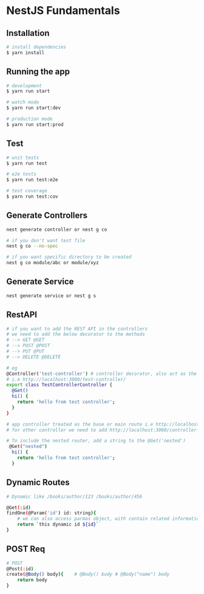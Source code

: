 # NestJS Fundamentals

## Installation

```bash
# install dependencies
$ yarn install
```

## Running the app

```bash
# development
$ yarn run start

# watch mode
$ yarn run start:dev

# production mode
$ yarn run start:prod
```

## Test

```bash
# unit tests
$ yarn run test

# e2e tests
$ yarn run test:e2e

# test coverage
$ yarn run test:cov
```

## Generate Controllers

```bash
nest generate controller or nest g co

# if you don't want test file
nest g co --no-spec

# if you want specific directory to be created
nest g co module/abc or module/xyz
```

## Generate Service

```bash
nest generate service or nest g s
```

## RestAPI

```bash
# if you want to add the REST API in the controllers
# we need to add the below decorator to the methods
# --> GET @GET
# --> POST @POST
# --> PUT @PUT
# --> DELETE @DELETE

# eg
@Controller('test-controller') # controller decorator, also act as the path for the route
# i.e http://localhost:3000/test-controller/
export class TestControllerController {
  @Get()
  hi() {
    return 'hello from test controller';
  }
}

# app controller treated as the base or main route i.e http://localhost:3000/
# for other controller we need to add http://localhost:3000/controller-name/

# To include the nested router, add a string to the @Get('nested')
 @Get("nested")
  hi() {
    return 'hello from test controller';
  }
```

## Dynamic Routes

```bash
# Dynamic like /books/author/123 /books/author/456

@Get(:id)
findOne(@Param('id') id: string){
    # we can also access parmas object, with contain related information about route
    return `this dynamic id ${id}`
}

```

## POST Req

```bash
# POST
@Post(:id)
create(@Body() body){    # @Body() body # @Body("name") body
    return body
}
```
